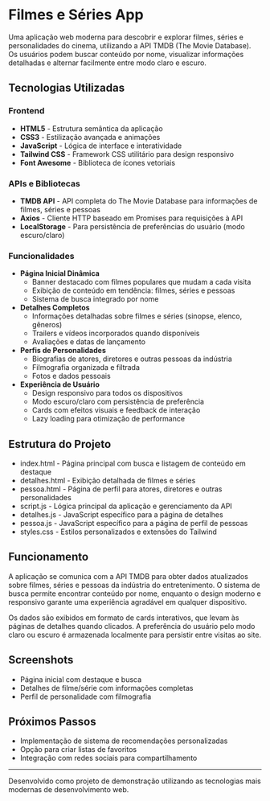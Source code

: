 # Filmes e Séries App

Uma aplicação web moderna para descobrir e explorar filmes, séries e personalidades do cinema, utilizando a API TMDB (The Movie Database). Os usuários podem buscar conteúdo por nome, visualizar informações detalhadas e alternar facilmente entre modo claro e escuro.

## Tecnologias Utilizadas

### Frontend
- **HTML5** - Estrutura semântica da aplicação
- **CSS3** - Estilização avançada e animações
- **JavaScript** - Lógica de interface e interatividade
- **Tailwind CSS** - Framework CSS utilitário para design responsivo
- **Font Awesome** - Biblioteca de ícones vetoriais

### APIs e Bibliotecas
- **TMDB API** - API completa do The Movie Database para informações de filmes, séries e pessoas
- **Axios** - Cliente HTTP baseado em Promises para requisições à API
- **LocalStorage** - Para persistência de preferências do usuário (modo escuro/claro)

### Funcionalidades
- **Página Inicial Dinâmica**
  - Banner destacado com filmes populares que mudam a cada visita
  - Exibição de conteúdo em tendência: filmes, séries e pessoas
  - Sistema de busca integrado por nome
- **Detalhes Completos**
  - Informações detalhadas sobre filmes e séries (sinopse, elenco, gêneros)
  - Trailers e vídeos incorporados quando disponíveis
  - Avaliações e datas de lançamento
- **Perfis de Personalidades**
  - Biografias de atores, diretores e outras pessoas da indústria
  - Filmografia organizada e filtrada
  - Fotos e dados pessoais
- **Experiência de Usuário**
  - Design responsivo para todos os dispositivos
  - Modo escuro/claro com persistência de preferência
  - Cards com efeitos visuais e feedback de interação
  - Lazy loading para otimização de performance

## Estrutura do Projeto
- index.html - Página principal com busca e listagem de conteúdo em destaque
- detalhes.html - Exibição detalhada de filmes e séries
- pessoa.html - Página de perfil para atores, diretores e outras personalidades
- script.js - Lógica principal da aplicação e gerenciamento da API
- detalhes.js - JavaScript específico para a página de detalhes
- pessoa.js - JavaScript específico para a página de perfil de pessoas
- styles.css - Estilos personalizados e extensões do Tailwind

## Funcionamento

A aplicação se comunica com a API TMDB para obter dados atualizados sobre filmes, séries e pessoas da indústria do entretenimento. O sistema de busca permite encontrar conteúdo por nome, enquanto o design moderno e responsivo garante uma experiência agradável em qualquer dispositivo.

Os dados são exibidos em formato de cards interativos, que levam às páginas de detalhes quando clicados. A preferência do usuário pelo modo claro ou escuro é armazenada localmente para persistir entre visitas ao site.

## Screenshots

- Página inicial com destaque e busca
- Detalhes de filme/série com informações completas
- Perfil de personalidade com filmografia

## Próximos Passos

- Implementação de sistema de recomendações personalizadas
- Opção para criar listas de favoritos
- Integração com redes sociais para compartilhamento

---

Desenvolvido como projeto de demonstração utilizando as tecnologias mais modernas de desenvolvimento web.